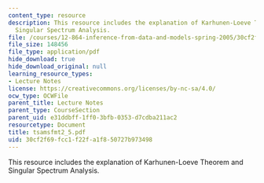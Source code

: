 ```yaml
---
content_type: resource
description: This resource includes the explanation of Karhunen-Loeve Theorem and
  Singular Spectrum Analysis.
file: /courses/12-864-inference-from-data-and-models-spring-2005/30cf2f69fcc1f22fa1f850727b973498_tsamsfmt2_5.pdf
file_size: 148456
file_type: application/pdf
hide_download: true
hide_download_original: null
learning_resource_types:
- Lecture Notes
license: https://creativecommons.org/licenses/by-nc-sa/4.0/
ocw_type: OCWFile
parent_title: Lecture Notes
parent_type: CourseSection
parent_uid: e31ddbff-1ff0-3bfb-0353-d7cdba211ac2
resourcetype: Document
title: tsamsfmt2_5.pdf
uid: 30cf2f69-fcc1-f22f-a1f8-50727b973498
---
```

This resource includes the explanation of Karhunen-Loeve Theorem and Singular Spectrum Analysis.